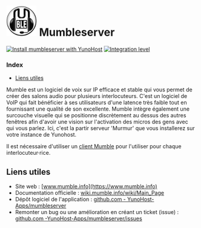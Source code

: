 # <img src="/images/mumbleserver_logo.svg" height="80px" alt="logo de mumbleserver"> Mumbleserver

[![Install mumbleserver with YunoHost](https://install-app.yunohost.org/install-with-yunohost.png)](https://install-app.yunohost.org/?app=mumbleserver) [![Integration level](https://dash.yunohost.org/integration/mumbleserver.svg)](https://dash.yunohost.org/appci/app/mumbleserver)

### Index

- [Liens utiles](#liens-utiles)

Mumble est un logiciel de voix sur IP efficace et stable qui vous permet de créer des salons audio pour plusieurs interlocuteurs. C'est un logiciel de VoIP qui fait bénéficier à ses utilisateurs d'une latence très faible tout en fournissant une qualité de son excellente. Mumble intègre également une surcouche visuelle qui se positionne discrètement au dessus des autres fenêtres afin d'avoir une vision sur l'activation des micros des gens avec qui vous parlez.
Ici, c'est la partir serveur 'Murmur' que vous installerez sur votre instance de Yunohost.

Il est nécessaire d'utiliser un [client Mumble](https://wiki.mumble.info/wiki/3rd_Party_Applications) pour l'utiliser pour chaque interlocuteur·rice.

## Liens utiles

+ Site web : [www.mumble.info](https://www.mumble.info)
+ Documentation officielle : [wiki.mumble.info/wiki/Main_Page](https://wiki.mumble.info/wiki/Main_Page)
+ Dépôt logiciel de l'application : [github.com - YunoHost-Apps/mumbleserver](https://github.com/YunoHost-Apps/mumbleserver_ynh)
+ Remonter un bug ou une amélioration en créant un ticket (issue) : [github.com -YunoHost-Apps/mumbleserver/issues](https://github.com/YunoHost-Apps/mumbleserver_ynh/issues)
